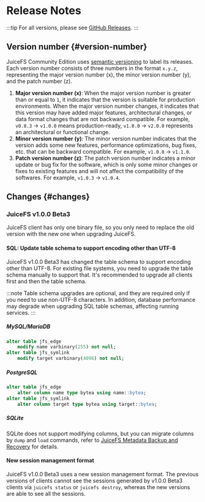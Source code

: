 # Release Notes

:::tip
For all versions, please see [GitHub Releases](https://github.com/juicedata/juicefs/releases).
:::

## Version number {#version-number}

JuiceFS Community Edition uses [semantic versioning](https://semver.org) to label its releases. Each version number consists of three numbers in the format `x.y.z`, representing the major version number (x), the minor version number (y), and the patch number (z).

1. **Major version number (x)**: When the major version number is greater than or equal to `1`, it indicates that the version is suitable for production environments. When the major version number changes, it indicates that this version may have added major features, architectural changes, or data format changes that are not backward compatible. For example, `v0.8.3` → `v1.0.0` means production-ready, `v1.0.0` → `v2.0.0` represents an architectural or functional change.
2. **Minor version number (y)**: The minor version number indicates that the version adds some new features, performance optimizations, bug fixes, etc. that can be backward compatible. For example, `v1.0.0` → `v1.1.0`.
3. **Patch version number (z)**: The patch version number indicates a minor update or bug fix for the software, which is only some minor changes or fixes to existing features and will not affect the compatibility of the softwares. For example, `v1.0.3` → `v1.0.4`.

## Changes {#changes}

### JuiceFS v1.0.0 Beta3

JuiceFS client has only one binary file, so you only need to replace the old version with the new one when upgrading JuiceFS.

#### SQL: Update table schema to support encoding other than UTF-8

JuiceFS v1.0.0 Beta3 has changed the table schema to support encoding other than UTF-8. For existing file systems, you need to upgrade the table schema manually to support that. It's recommended to upgrade all clients first and then the table schema.

:::note
Table schema upgrades are optional, and they are required only if you need to use non-UTF-8 characters. In addition, database performance may degrade when upgrading SQL table schemas, affecting running services.
:::

##### MySQL/MariaDB

```sql
alter table jfs_edge
    modify name varbinary(255) not null;
alter table jfs_symlink
    modify target varbinary(4096) not null;
```

##### PostgreSQL

```sql
alter table jfs_edge
    alter column name type bytea using name::bytea;
alter table jfs_symlink
    alter column target type bytea using target::bytea;
```

##### SQLite

SQLite does not support modifying columns, but you can migrate columns by `dump` and `load` commands, refer to [JuiceFS Metadata Backup and Recovery](administration/metadata_dump_load.md) for details.

#### New session management format

JuiceFS v1.0.0 Beta3 uses a new session management format. The previous versions of clients cannot see the sessions generated by v1.0.0 Beta3 clients via `juicefs status` or `juicefs destroy`, whereas the new versions are able to see all the sessions.
